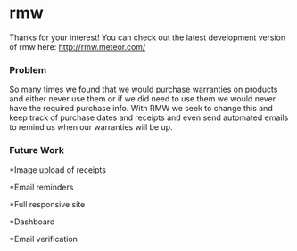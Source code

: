 rmw
===
Thanks for your interest! You can check out the latest development version of rmw here:
http://rmw.meteor.com/

### Problem

So many times we found that we would purchase warranties on products and either never use them or if we did need to use them we would never have the required purchase info. 
With RMW we seek to change this and keep track of purchase dates and receipts and even send automated emails to remind us when our warranties will be up. 

### Future Work
*Image upload of receipts

*Email reminders

*Full responsive site

*Dashboard

*Email verification

